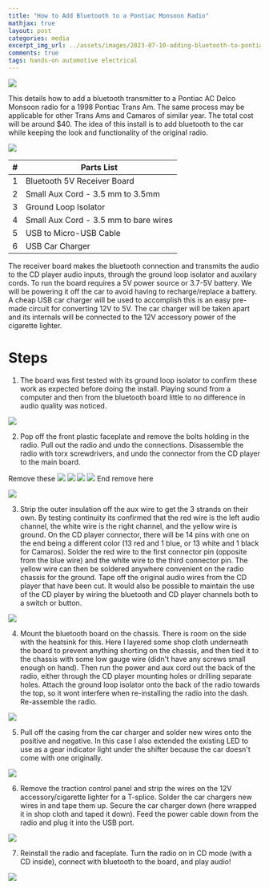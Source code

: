 ```yaml
---
title: "How to Add Bluetooth to a Pontiac Monsoon Radio"
mathjax: true
layout: post
categories: media
excerpt_img_url: ../assets/images/2023-07-10-adding-bluetooth-to-pontiac-radio/1.png
comments: true
tags: hands-on automotive electrical
---
```


![](/assets/images/2023-07-10-adding-bluetooth-to-pontiac-radio/1.png)

This details how to add a bluetooth transmitter to a Pontiac AC Delco Monsoon radio for a 1998 Pontiac Trans Am. The same process may be applicable for other Trans Ams and Camaros of similar year. The total cost will be around $40. The idea of this install is to add bluetooth to the car while keeping the look and functionality of the original radio. 

![](/assets/images/2023-07-10-adding-bluetooth-to-pontiac-radio/Parts_Assembly.png)

|#|Parts List|
|-|-----------|
|1|Bluetooth 5V Receiver Board|
|2|Small Aux Cord - 3.5 mm to 3.5mm|
|3|Ground Loop Isolator|
|4|Small Aux Cord - 3.5 mm to bare wires|
|5|USB to Micro-USB Cable|
|6|USB Car Charger|

The receiver board makes the bluetooth connection and transmits the audio to the CD player audio inputs, through the ground loop isolator and auxilary cords. To run the board requires a 5V power source or 3.7-5V battery. We will be powering it off the car to avoid having to recharge/replace a battery. A cheap USB car charger will be used to accomplish this is an easy pre-made circuit for converting 12V to 5V. The car charger will be taken apart and its internals will be connected to the 12V accessory power of the cigarette lighter.

# Steps
1) The board was first tested with its ground loop isolator to confirm these work as expected before doing the install. Playing sound from a computer and then from the bluetooth board little to no difference in audio quality was noticed.

![](/assets/images/2023-07-10-adding-bluetooth-to-pontiac-radio/IMG_0400.JPG)

2) Pop off the front plastic faceplate and remove the bolts holding in the radio.
Pull out the radio and undo the connections.
Disassemble the radio with torx screwdrivers, and undo the connector from the CD player to the main board.

Remove these
![](/assets/images/2023-07-10-adding-bluetooth-to-pontiac-radio/1.png)
![](/assets/images/2023-07-10-adding-bluetooth-to-pontiac-radio/1_med2.png)
![](/assets/images/2023-07-10-adding-bluetooth-to-pontiac-radio/1_med.png)
![](/assets/images/2023-07-10-adding-bluetooth-to-pontiac-radio/1_small.png)
End remove here

![](/assets/images/2023-07-10-adding-bluetooth-to-pontiac-radio/2.png)

3) Strip the outer insulation off the aux wire to get the 3 strands on their own. By testing continuity its confirmed that the red wire is the left audio channel, the white wire is the right channel, and the yellow wire is ground. On the CD player connector, there will be 14 pins with one on the end being a different color (13 red and 1 blue, or 13 white and 1 black for Camaros). Solder the red wire to the first connector pin (opposite from the blue wire) and the white wire to the third connector pin. The yellow wire can then be soldered anywhere convenient on the radio chassis for the ground. Tape off the original audio wires from the CD player that have been cut. It would also be possible to maintain the use of the CD player by wiring the bluetooth and CD player channels both to a switch or button.

![](/assets/images/2023-07-10-adding-bluetooth-to-pontiac-radio/3.png)

4) Mount the bluetooth board on the chassis. There is room on the side with the heatsink for this. Here I layered some shop cloth underneath the board to prevent anything shorting on the chassis, and then tied it to the chassis with some low gauge wire (didn't have any screws small enough on hand). 
Then run the power and aux cord out the back of the radio, either through the CD player mounting holes or drilling separate holes. Attach the ground loop isolator onto the back of the radio towards the top, so it wont interfere when re-installing the radio into the dash. Re-assemble the radio.

![](/assets/images/2023-07-10-adding-bluetooth-to-pontiac-radio/4.png)

5) Pull off the casing from the car charger and solder new wires onto the positive and negative. In this case I also extended the existing LED to use as a gear indicator light under the shifter because the car doesn't come with one originally.

![](/assets/images/2023-07-10-adding-bluetooth-to-pontiac-radio/5.png)

6) Remove the traction control panel and strip the wires on the 12V accessory/cigarette lighter for a T-splice. Solder the car chargers new wires in and tape them up. Secure the car charger down (here wrapped it in shop cloth and taped it down). Feed the power cable down from the radio and plug it into the USB port.

![](/assets/images/2023-07-10-adding-bluetooth-to-pontiac-radio/IMG_0481.JPG)

7) Reinstall the radio and faceplate. Turn the radio on in CD mode (with a CD inside), connect with bluetooth to the board, and play audio!

![](/assets/images/2023-07-10-adding-bluetooth-to-pontiac-radio/IMG_0476.JPG)













